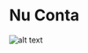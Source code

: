 # Nu Conta

![alt text](https://raw.githubusercontent.com/gabrielferreir/nuconta-flutter/master/screenshot.gif)

